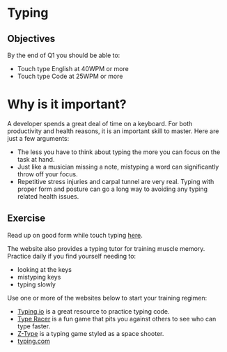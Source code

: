 # Typing

## Objectives

By the end of Q1 you should be able to:

- Touch type English at 40WPM or more
- Touch type Code at 25WPM or more

# Why is it important?

A developer spends a great deal of time on a keyboard. For both productivity and health reasons, it is an important skill to master. Here are just a few arguments:

- The less you have to think about typing the more you can focus on the task at hand.
- Just like a musician missing a note, mistyping a word can significantly throw off your focus.
- Repetitive stress injuries and carpal tunnel are very real. Typing with proper form and posture can go a long way to avoiding any typing related health issues.

## Exercise

Read up on good form while touch typing [here](http://www.ratatype.com/learn/).

The website also provides a typing tutor for training muscle memory. Practice daily if you find yourself needing to:

- looking at the keys
- mistyping keys
- typing slowly

Use one or more of the websites below to start your training regimen:

- [Typing.io](https://typing.io/) is a great resource to practice typing code.
- [Type Racer](http://play.typeracer.com/) is a fun game that pits you against others to see who can type faster.
- [Z-Type](http://phoboslab.org/ztype/) is a typing game styled as a space shooter.
- [typing.com](https://www.typing.com/student)
